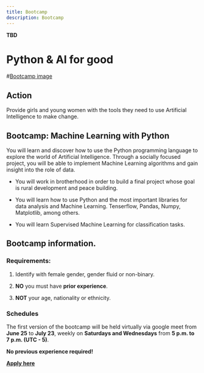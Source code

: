 ```yaml
---
title: Bootcamp
description: Bootcamp
---
```


**TBD**

# Python & AI for good

#[Bootcamp image](https://hub.laboratoria.la/hubfs/Talent%20Fest%20SAP003-18-1-1.jpg)

## Action

Provide girls and young women with the tools they need to use Artificial Intelligence to make change.

## Bootcamp: Machine Learning with Python

You will learn and discover how to use the Python programming language to explore the world of Artificial Intelligence. Through a socially focused project, you will be able to implement Machine Learning algorithms and gain insight into the role of data.

- You will work in brotherhood in order to build a final project whose goal is rural development and peace building.

- You will learn how to use Python and the most important libraries for data analysis and Machine Learning. Tenserflow, Pandas, Numpy, Matplotlib, among others.

- You will learn Supervised Machine Learning for classification tasks.

## Bootcamp information.

### Requirements:

1. Identify with female gender, gender fluid or non-binary.

2. **NO** you must have **prior experience**.

3. **NOT** your age, nationality or ethnicity.

### Schedules

The first version of the bootcamp will be held virtually via google meet from **June 25** to **July 23**, weekly on **Saturdays and Wednesdays** from **5 p.m. to 7 p.m. (UTC - 5)**.

**No previous experience required!**

**[Apply here](https://lu.ma/community/com-LBpC9Ik73ZEJvnj/apply)**
